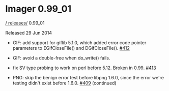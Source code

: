 # Imager 0.99_01

[ / ](..) [releases/](./) 0.99_01

Released 29 Jun 2014

 - GIF: add support for giflib 5.1.0, which added error code pointer parameters to EGifCloseFile() and DGifCloseFile(). [#412](https://github.com/tonycoz/imager/issues/412)

 - GIF: avoid a double-free when do_write() fails.

 - fix SV type probing to work on perl before 5.12. Broken in 0.99. [#413](https://github.com/tonycoz/imager/issues/413)

 - PNG: skip the benign error test before libpng 1.6.0, since the error we're testing didn't exist before 1.6.0. [#409](https://github.com/tonycoz/imager/issues/409) (continued)